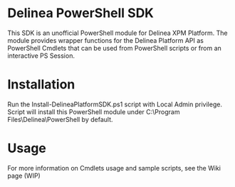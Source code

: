 # Delinea PowerShell SDK
This SDK is an unofficial PowerShell module for Delinea XPM Platform. The module provides wrapper functions for the Delinea Platform API as PowerShell Cmdlets that can be used from PowerShell scripts or from an interactive PS Session.

# Installation
Run the Install-DelineaPlatformSDK.ps1 script with Local Admin privilege. Script will install this PowerShell module under C:\Program Files\Delinea\PowerShell by default.

# Usage
For more information on Cmdlets usage and sample scripts, see the Wiki page (WIP)